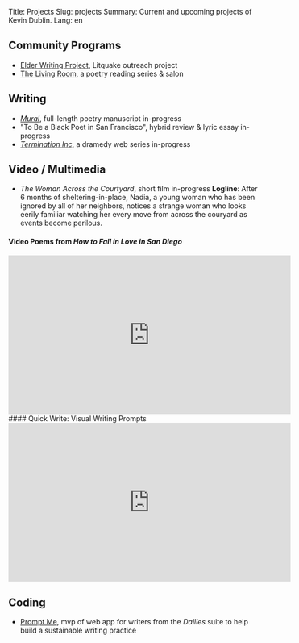 Title: Projects
Slug: projects
Summary: Current and upcoming projects of Kevin Dublin. 
Lang: en

## Community Programs

- [Elder Writing Project](https://eldetwriting.net), Litquake outreach project
- [The Living Room](https://thelivingroomsf.com/), a poetry reading series & salon

## Writing

- [*Mural*](https://shuffle.do/projects/mural-poems), full-length poetry manuscript in-progress
- "To Be a Black Poet in San Francisco", hybrid review & lyric essay in-progress
- [*Termination Inc*](https://kevindublin.com/pdfs/terminationinc.pdf), a dramedy web series in-progress

## Video / Multimedia
- *The Woman Across the Courtyard*, short film in-progress
**Logline**: After 6 months of sheltering-in-place, Nadia, a young woman who has been ignored by all of her neighbors, notices a strange woman who looks eerily familiar watching her every move from across the couryard as events become perilous.

#### Video Poems from *How to Fall in Love in San Diego*
<iframe width="560" height="315" src="https://www.youtube.com/embed/videoseries?list=PL69zjcOF2crMt3cn7WQdTq5LshUFI58qH" title="YouTube video player" frameborder="0" allow="accelerometer; autoplay; clipboard-write; encrypted-media; gyroscope; picture-in-picture" allowfullscreen></iframe>
#### Quick Write: Visual Writing Prompts
<iframe width="560" height="315" src="https://www.youtube.com/embed/videoseries?list=PL69zjcOF2crOnhz6wAOZO9C27b30cQ8De" title="YouTube video player" frameborder="0" allow="accelerometer; autoplay; clipboard-write; encrypted-media; gyroscope; picture-in-picture" allowfullscreen></iframe>

## Coding

- [Prompt Me](https://promptme.net), mvp of web app for writers from the *Dailies* suite to help build a sustainable writing practice
